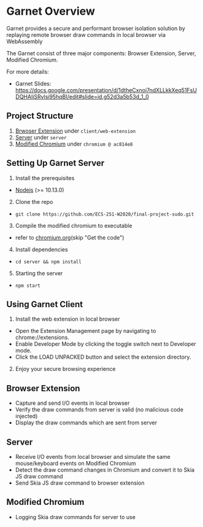 # Garnet Overview

Garnet provides a secure and performant browser isolation solution by replaying remote browser draw commands in local browser via WebAssembly 

The Garnet consist of three major components: Browser Extension, Server, Modified Chromium.

For more details:
- Garnet Slides: https://docs.google.com/presentation/d/1dtheCxnoi7ndXLLkkXeq51FsUDQHAIiSRylsi95hqBI/edit#slide=id.g52d3a5b53d_1_0


## Project Structure
1. [Brwoser Extension](https://github.com/ECS-251-W2020/final-project-sudo/tree/master/client/web-extension) under `client/web-extension`
2. [Server](https://github.com/ECS-251-W2020/final-project-sudo/tree/master/server) under `server`
3. [Modified Chromium](https://github.com/ECS-251-W2020/chromium/tree/ac814e85cb870a6b569e184c7a60a70ff3cb19f9) under `chromium @ ac814e8`

## Setting Up Garnet Server
1. Install the prerequisites
  - [Nodejs](https://nodejs.org) (>= 10.13.0)
2. Clone the repo
  - `git clone https://github.com/ECS-251-W2020/final-project-sudo.git`
3. Compile the modified chromium to executable
  - refer to [chromium.org](https://chromium.googlesource.com/chromium/src/+/master/docs/linux/build_instructions.md)(skip "Get the code")
 4. Install dependencies
  - `cd server && npm install`
 5. Starting the server
  - `npm start`
  
## Using Garnet Client
1. Install the web extension in local browser
  - Open the Extension Management page by navigating to chrome://extensions.
  - Enable Developer Mode by clicking the toggle switch next to Developer mode.
  - Click the LOAD UNPACKED button and select the extension directory.
2. Enjoy your secure browsing experience


## Browser Extension
- Capture and send I/O events in local browser
- Verify the draw commands from server is valid (no malicious code injected)
- Display the draw commands which are sent from server

## Server
- Receive I/O events from local browser and simulate the same mouse/keyboard events on Modified Chromium
- Detect the draw command changes in Chromium and convert it to Skia JS draw command
- Send Skia JS draw command to browser extension

## Modified Chromium
- Logging Skia draw commands for server to use
